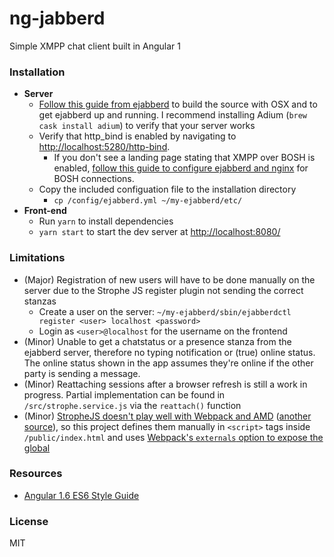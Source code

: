 # ng-jabberd
Simple XMPP chat client built in Angular 1

### Installation
- **Server**
    + [Follow this guide from ejabberd](https://docs.ejabberd.im/developer/install-osx/) to build the source with OSX and to get ejabberd up and running. I recommend installing Adium (`brew cask install adium`) to verify that your server works
    + Verify that http_bind is enabled by navigating to [http://localhost:5280/http-bind](http://localhost:5280/http-bind).
        + If you don't see a landing page stating that XMPP over BOSH is enabled, [follow this guide to configure ejabberd and nginx](http://anders.conbere.org/2011/05/03/get_xmpp_-_bosh_working_with_ejabberd_firefox_and_strophe.html) for BOSH connections.
    - Copy the included configuation file to the installation directory
        - `cp /config/ejabberd.yml ~/my-ejabberd/etc/` 
- **Front-end**
    - Run `yarn` to install dependencies
    - `yarn start` to start the dev server at [http://localhost:8080/](http://localhost:8080/)

### Limitations
- (Major) Registration of new users will have to be done manually on the server due to the Strophe JS register plugin not sending the correct stanzas
    - Create a user on the server: `~/my-ejabberd/sbin/ejabberdctl register <user> localhost <password>`
    - Login as `<user>@localhost` for the username on the frontend
- (Minor) Unable to get a chatstatus or a presence stanza from the ejabberd server, therefore no typing notification or (true) online status. The online status shown in the app assumes they're online if the other party is sending a message.
- (Minor) Reattaching sessions after a browser refresh is still a work in progress. Partial implementation can be found in `/src/strophe.service.js` via the `reattach()` function
- (Minor) [StropheJS doesn't play well with Webpack and AMD](https://github.com/strophe/strophejs/issues/166) ([another source](https://github.com/strophe/strophejs/issues/220)), so this project defines them manually in `<script>` tags inside `/public/index.html` and uses [Webpack's `externals` option to expose the global](https://webpack.js.org/configuration/externals/#components/sidebar/sidebar.jsx)

### Resources
- [Angular 1.6 ES6 Style Guide](https://github.com/rwwagner90/angular-styleguide-es6)

### License
MIT
